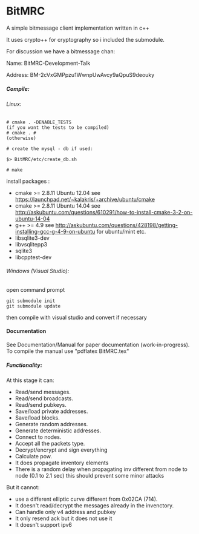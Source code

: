 # BitMRC
A simple bitmessage client implementation written in c++

It uses crypto++ for cryptography so i included the submodule.

For discussion we have a bitmessage chan:

Name: BitMRC-Development-Talk

Address: BM-2cVxGMPpzu1WwnpUwAvcy9aQpuS9deouky


##### Compile:
###### Linux:
```
# cmake . -DENABLE_TESTS
(if you want the tests to be compiled)
# cmake . #
(otherwise)

# create the mysql - db if used:

$> BitMRC/etc/create_db.sh

# make
```
install packages :
- cmake >= 2.8.11 Ubuntu 12.04
  see https://launchpad.net/~kalakris/+archive/ubuntu/cmake
- cmake >= 2.8.11 Ubuntu 14.04
  see http://askubuntu.com/questions/610291/how-to-install-cmake-3-2-on-ubuntu-14-04
- g++ >= 4.9
  see http://askubuntu.com/questions/428198/getting-installing-gcc-g-4-9-on-ubuntu for ubuntu/mint etc.
- libsqlite3-dev
- libvsqlitepp3
- sqlite3
- libcpptest-dev

###### Windows (Visual Studio):
open command prompt
```
git submodule init
git submodule update
```
then compile with visual studio and convert if necessary

#### Documentation
See Documentation/Manual for paper documentation (work-in-progress).
To compile the manual use "pdflatex BitMRC.tex"


##### Functionality:

At this stage it can:
+ Read/send messages.
+ Read/send broadcasts.
+ Read/send pubkeys.
+ Save/load private addresses.
+ Save/load blocks.
+ Generate random addresses.
+ Generate deterministic addresses.
+ Connect to nodes.
+ Accept all the packets type.
+ Decrypt/encrypt and sign everything 
+ Calculate pow.
+ It does propagate inventory elements
+ There is a random delay when propagating inv different from node to node (0.1 to 2.1 sec) this should prevent some minor attacks

But it cannot:
+ use a different elliptic curve different from 0x02CA (714).
+ It doesn't read/decrypt the messages already in the invenctory.
+ Can handle only v4 address and pubkey
+ It only resend ack but it does not use it
+ It doesn't support ipv6


